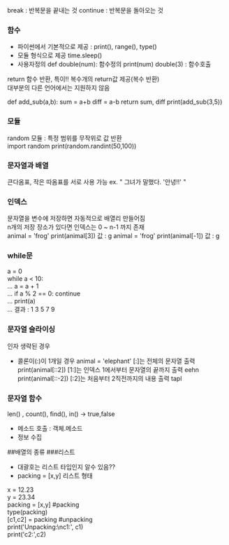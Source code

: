 break : 반복문을 끝내는 것
continue : 반복문을 돌아오는 것

### 함수  
* 파이썬에서 기본적으로 제공 : print(), range(), type()
* 모듈 형식으로 제공 time.sleep()
* 사용자정의
def double(num): 함수정의
  print(num)
double(3) : 함수호출  

return 함수 반환, 특이!! 복수개의 return값 제공(복수 반환)  
대부분의 다른 언어에서는 지원하지 않음  

 def add_sub(a,b): 
    sum = a+b
    diff = a-b
    return sum, diff
 print(add_sub(3,5))  
 
### 모듈
random 모듈 : 특정 범위를 무작위로 값 반환  
import random
print(random.randint(50,100))

### 문자열과 배열
 큰다옴표, 작은 따옴표를 서로 사용 가능  ex. " 그녀가 말했다. '안녕!!' "

### 인덱스
문자열을 변수에 저장하면 자동적으로 배열리 만들어짐  
n개의 저장 장소가 있다면 인덱스는 0 ~ n-1 까지 존재  
animal = 'frog'
print(animal[3])  값 : g
animal = 'frog'
print(animal[-1]) 값 : g

### while문   
a = 0   
while a < 10:  
...     a = a + 1  
...     if a % 2 == 0: continue  
...     print(a)  
...
결과 : 1 3 5 7 9

### 문자열 슬라이싱  
인자 생략된 경우    
- 콜론이(:)이 1개일 경우 
 animal = 'elephant' [:]는 전체의 문자열 출력  
 print(animal[::2]) [1:]는 인덱스 1에서부터 문자열의 끝까지 출력  eehn
 print(animal[::-2]) [:2]는 처음부터 2직전까지의 내용 출력  tapl

### 문자열 함수  
len() , count(), find(), in() -> true,false
* 메소드 호출 : 객체.메소드
* 정보 수집

##배열의 종류
###리스트
- 대괄호는 리스트 타입인지 알수 있음??
- packing = [x,y] 리스트 형태
  
x = 12.23   
y = 23.34  
packing = [x,y] #packing  
type(packing)    
[c1,c2] = packing #unpacking  
print('Unpacking:\nc1:', c1)  
print('c2:',c2)

